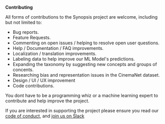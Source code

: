 **Contributing**

All forms of contributions to the Synopsis project are welcome, including but not limited to:

* Bug reports.
* Feature Requests.
* Commenting on open issues / helping to resolve open user questions.
* Help / Documentation / FAQ improvements.
* Localization / translation improvements.
* Labeling data to help improve our ML Model's predictions. 
* Expanding the taxonomy by suggesting new concepts and groups of concents.
* Researching bias and representation issues in the CinemaNet dataset.
* Design / UI / UX improvement
* Code contributions.

You dont have to be a programming whiz or a machine learning expert to contribute and help improve the project.

If you are interested in supporting the project please ensure you read our [code of conduct](CODE_OF_CONDUCT.md), and [join us on Slack](https://join.slack.com/t/synopsis-discuss/shared_invite/enQtODIzNjg5MzA1MDYwLTg4OGM5ZGMzZTQ3OTBjYTQzZDMyNDY0ZWM3NzFkN2YxZTE5NWI5NWQyMmZjMGE1OGYyZmExMWFlZWVkMDE4ZWQ)



